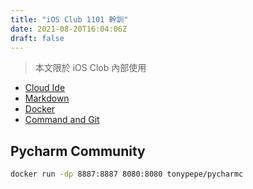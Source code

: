 ```yaml
---
title: "iOS Club 1101 幹訓"
date: 2021-08-20T16:04:06Z
draft: false
---
```


> 本文限於 iOS Clob 內部使用

* [Cloud Ide](/posts/dev/cloud-ide-docker/)
* [Markdown](/posts/others/markdown/)
* [Docker](/posts/docker/docker/)
* [Command and Git](https://drive.google.com/file/d/1SUcLFZc3rxJg3X8tXbayVtMRZxAOOWFY/view?usp=sharing)

## Pycharm Community

```bash
docker run -dp 8887:8887 8080:8080 tonypepe/pycharmc
```
